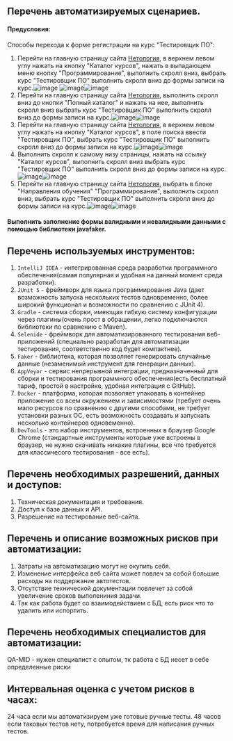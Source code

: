## Перечень автоматизируемых сценариев.
#### Предусловия:

Способы перехода к форме регистрации на курс "Тестировщик ПО":

1. Перейти на главную страницу сайта [Нетология](https://netology.ru/), в верхнем левом углу нажать на кнопку "Каталог курсов", нажать в выпадающем меню кнопку "Программирование", выполнить скролл вниз, выбрать курс "Тестировщик ПО" выполнить скролл вниз до формы записи на курс.![image](https://github.com/NikitkaGordeev/Summary/assets/130284238/bd3852c6-0619-4663-9e4c-553e403da5cb) ![image](https://github.com/NikitkaGordeev/Summary/assets/130284238/9cda1ada-d8a1-449c-8cb6-a4f5a798e684)![image](https://github.com/NikitkaGordeev/Summary/assets/130284238/c6d3272e-0a67-419c-9f88-81e9f3cf8245)
2. Перейти на главную страницу сайта [Нетология](https://netology.ru/), выполнить скролл вниз до кнопки "Полный каталог" и нажать на нее, выполнить скролл вниз  выбрать курс "Тестировщик ПО" выполнить скролл вниз до формы записи на курс.![image](https://github.com/NikitkaGordeev/Summary/assets/130284238/d5a2ee3f-7d50-489c-80be-bbfa8354dc75)![image](https://github.com/NikitkaGordeev/Summary/assets/130284238/3ec94f49-0b1a-44d2-8217-ef8de9e9599c)
3. Перейти на главную страницу сайта [Нетология](https://netology.ru/), в верхнем левом углу нажать на кнопку "Каталог курсов", в поле поиска ввести "Тестировщик ПО", выбрать курс "Тестировщик ПО" выполнить скролл вниз до формы записи на курс.![image](https://github.com/NikitkaGordeev/Summary/assets/130284238/d63ba8b8-90e9-4ddb-ade0-b67e3008f7d3)![image](https://github.com/NikitkaGordeev/Summary/assets/130284238/5e50d1ce-0841-42cf-8c71-1d8cb5c5f953)
4. Выполнить скролл к самому низу страницы, нажать на ссылку "Каталог курсов", выполнить скролл вниз  выбрать курс "Тестировщик ПО" выполнить скролл вниз до формы записи на курс.![image](https://github.com/NikitkaGordeev/Summary/assets/130284238/10b1a06f-1e9b-4381-babd-6e86b4588277)![image](https://github.com/NikitkaGordeev/Summary/assets/130284238/88a0e4c5-734c-4567-b853-dd31c668c40e)
5. Перейти на главную страницу сайта [Нетология](https://netology.ru/), выбрать в блоке "Направления обучения" "Программирование", выполнить скролл вниз, выбрать курс "Тестировщик ПО" выполнить скролл вниз до формы записи на курс.![image](https://github.com/NikitkaGordeev/Summary/assets/130284238/35faaed0-f47a-4278-a4e8-0bf24c36578f)![image](https://github.com/NikitkaGordeev/Summary/assets/130284238/88a0e4c5-734c-4567-b853-dd31c668c40e)
#### Выполнить заполнение формы валидными и невалидными данными с помощью библиотеки javafaker.



## Перечень используемых инструментов:

1. `IntelliJ IDEA` - интегрированная среда разработки программного обеспечения(самая популярная и удобная на данный момент среда разработки).
2. `JUnit 5` - фреймворк для языка программирования Java (дает возможность запуска нескольких тестов одновременно, более широкий функционал и возможности по сравнению с JUnit 4).
3. `Gradle` - система сборки, имеющая гибкую систему конфигурации через плагины(очень прост в обращении, легко подключаются библиотеки по сравнению с Maven).
4. `Selenide` - фреймворк для автоматизированного тестирования веб-приложений (специально разработан для автоматизации тестирования, соответственно код будет компактнее).
5. `Faker` - библиотека, которая позволяет генерировать случайные данные (незаменимый инструмент для генерации данных).
6. `AppVeyor` - сервис непрерывной интеграции, предназначенный для сборки и тестирования программного обеспечения(есть бесплатный тариф, простой в настройке, удобная интеграция с GitHub).
7. `Docker` -  платформа, которая позволяет упаковать в контейнер приложение со всем окружением и зависимостями (требует очень мало ресурсов по сравнению с другими способами, не требует установки разных ОС, есть возможность создавать и запускать несколько контейнеров одновеменно).
8. `DevTools` - это набор инструментов, встроенных в браузер Google Chrome (стандартные инструменты которые уже встроены в браузер, не нужно скачивать никакие плагины, все что требуется для классичесого тестирования - все есть).

## Перечень необходимых разрешений, данных и доступов:

1. Техническая документация и требования.
2. Доступ к базе данных и API.
3. Разрешение на тестирование веб-сайта.

## Перечень и описание возможных рисков при автоматизации:
1. Затраты на автоматизацию могут не окупить себя.
2. Изменение интерфейса веб сайта может повлеч за собой большие расходы на поддержание автотестов.
3. Отсутствие технической документации повлечет за собой увеличение сроков выполениния задачи.
4. Так как работа будет со взаимодействием с БД, есть риск что то удалить или испортить.

## Перечень необходимых специалистов для автоматизации:

QA-MID - нужен специалист с опытом, тк работа с БД несет в себе определенные риски

## Интервальная оценка с учетом рисков в часах:

24 часа если мы автоматизируем уже готовые ручные тесты.
48 часов если таковых тестов нету, потребуется время для написания ручных тестов.
